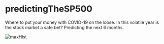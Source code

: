 # predictingTheSP500

Where to put your money with COVID-19 on the loose. In this volatile year is the stock market a safe bet? Predicting the next 6 months.


![maxHist](images/SP500_MAX_HISTORY_TS.png)



